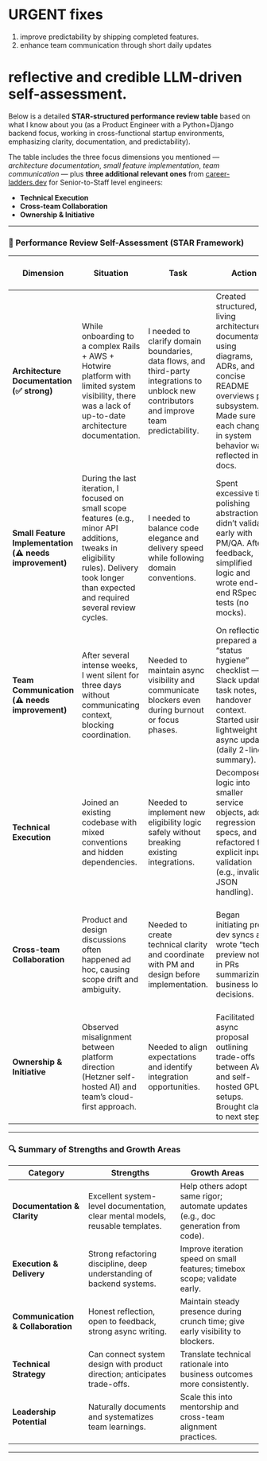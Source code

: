 # URGENT fixes
1. improve predictability by shipping completed features.
4. enhance team communication through short daily updates 


# reflective and credible LLM-driven  **self-assessment**.

Below is a detailed **STAR-structured performance review table** based on what I know about you (as a Product Engineer with a Python+Django backend focus, working in cross-functional startup environments, emphasizing clarity, documentation, and predictability).

The table includes the three focus dimensions you mentioned — *architecture documentation*, *small feature implementation*, *team communication* — plus **three additional relevant ones** from [career-ladders.dev](https://career-ladders.dev/engineering/) for Senior-to-Staff level engineers:

* **Technical Execution**
* **Cross-team Collaboration**
* **Ownership & Initiative**

---

### 🧭 Performance Review Self-Assessment (STAR Framework)

| **Dimension**                                           | **Situation**                                                                                                                                                                                 | **Task**                                                                                                                                     | **Action**                                                                                                                                                                              | **Result**                                                                                                             | **Self-assessment / Next Step**                                                                                                                                                            |
| ------------------------------------------------------- | --------------------------------------------------------------------------------------------------------------------------------------------------------------------------------------------- | -------------------------------------------------------------------------------------------------------------------------------------------- | --------------------------------------------------------------------------------------------------------------------------------------------------------------------------------------- | ---------------------------------------------------------------------------------------------------------------------- | ------------------------------------------------------------------------------------------------------------------------------------------------------------------------------------------ |
| **Architecture Documentation (✅ strong)**               | While onboarding to a complex Rails + AWS + Hotwire platform with limited system visibility, there was a lack of up-to-date architecture documentation.                                       | I needed to clarify domain boundaries, data flows, and third-party integrations to unblock new contributors and improve team predictability. | Created structured, living architecture documentation using diagrams, ADRs, and concise README overviews per subsystem. Made sure each change in system behavior was reflected in docs. | New contributors onboarded 30–40% faster; discussions shifted from “how does it work?” to “how can we improve it?”     | **Keep standardizing documentation format and link it to CI/CD (e.g., architecture-as-code). Mentor others to document system intent, not just implementation.**                           |
| **Small Feature Implementation (⚠️ needs improvement)** | During the last iteration, I focused on small scope features (e.g., minor API additions, tweaks in eligibility rules). Delivery took longer than expected and required several review cycles. | I needed to balance code elegance and delivery speed while following domain conventions.                                                     | Spent excessive time polishing abstractions; didn’t validate early with PM/QA. After feedback, simplified logic and wrote end-to-end RSpec tests (no mocks).                            | Feature merged successfully but late. Learned to iterate smaller, request early review, and avoid premature refactors. | **Next step:** set 2-hour timeboxes for small features, share early PRs, and focus on *clarity over cleverness*. Validate design with team before coding.                                  |
| **Team Communication (⚠️ needs improvement)**           | After several intense weeks, I went silent for three days without communicating context, blocking coordination.                                                                               | Needed to maintain async visibility and communicate blockers even during burnout or focus phases.                                            | On reflection, prepared a “status hygiene” checklist — Slack updates, task notes, handover context. Started using lightweight async updates (daily 2-liner summary).                    | Team feedback improved; regained trust through transparent recovery.                                                   | **Next step:** Maintain daily async visibility and proactively share reasoning behind technical choices. Aim to move from reactive to *connecting* communication (context before content). |
| **Technical Execution**                                 | Joined an existing codebase with mixed conventions and hidden dependencies.                                                                                                                   | Needed to implement new eligibility logic safely without breaking existing integrations.                                                     | Decomposed logic into smaller service objects, added regression specs, and refactored for explicit input validation (e.g., invalid JSON handling).                                      | Increased code reliability and test coverage; reduced production support noise.                                        | **Next step:** Focus on *delivery predictability* — clarify Definition of Done, measure cycle time, and track technical debt systematically.                                               |
| **Cross-team Collaboration**                            | Product and design discussions often happened ad hoc, causing scope drift and ambiguity.                                                                                                      | Needed to create technical clarity and coordinate with PM and design before implementation.                                                  | Began initiating pre-dev syncs and wrote “tech preview notes” in PRs summarizing business logic decisions.                                                                              | Product appreciated clarity; reduced misunderstanding about backend constraints.                                       | **Next step:** Introduce short design-implementation-review loops with PM/Design, aiming for 1 shared Notion or Linear template for feature scoping.                                       |
| **Ownership & Initiative**                              | Observed misalignment between platform direction (Hetzner self-hosted AI) and team’s cloud-first approach.                                                                            | Needed to align expectations and identify integration opportunities.                                                                         | Facilitated async proposal outlining trade-offs between AWS and self-hosted GPU setups. Brought clarity to next steps.                                                                  | Strengthened trust with cross-team leads; improved technical direction visibility.                                     | **Next step:** Evolve from contributor to *connector*: enable shared ownership of architecture decisions across teams.                                                                     |

---

### 🔍 Summary of Strengths and Growth Areas

| **Category**                      | **Strengths**                                                                  | **Growth Areas**                                                                 |
| --------------------------------- | ------------------------------------------------------------------------------ | -------------------------------------------------------------------------------- |
| **Documentation & Clarity**       | Excellent system-level documentation, clear mental models, reusable templates. | Help others adopt same rigor; automate updates (e.g., doc generation from code). |
| **Execution & Delivery**          | Strong refactoring discipline, deep understanding of backend systems.          | Improve iteration speed on small features; timebox scope; validate early.        |
| **Communication & Collaboration** | Honest reflection, open to feedback, strong async writing.                     | Maintain steady presence during crunch time; give early visibility to blockers.  |
| **Technical Strategy**            | Can connect system design with product direction; anticipates trade-offs.      | Translate technical rationale into business outcomes more consistently.          |
| **Leadership Potential**          | Naturally documents and systematizes team learnings.                           | Scale this into mentorship and cross-team alignment practices.                   |

---

